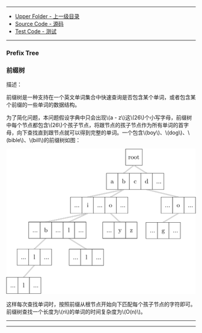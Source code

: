 --------
* [Upper Folder - 上一级目录](../)
* [Source Code - 源码](https://github.com/zhaochenyou/Way-to-Algorithm/blob/master/src/DataStructure/PrefixTree.hpp)
* [Test Code - 测试](https://github.com/zhaochenyou/Way-to-Algorithm/blob/master/src/DataStructure/PrefixTree.cpp)

--------

### Prefix Tree
### 前缀树
<div>
描述：
<p id="i">前缀树是一种支持在一个英文单词集合中快速查询是否包含某个单词，或者包含某个前缀的一些单词的数据结构。 </p>
<p id="i">为了简化问题，本问题假设字典中只会出现\(a - z\)这\(26\)个小写字母，前缀树中每个节点都包含\(26\)个孩子节点，将跟节点的孩子节点作为所有单词的首字母，向下查找直到跟节点就可以得到完整的单词。一个包含\(boy\)、\(dog\)、\(bible\)、\(bill\)的前缀树如图： </p>
<p id="c"><img src="../res/PrefixTree1.svg" /></p>
<p id="i">这样每次查找单词时，按照前缀从根节点开始向下匹配每个孩子节点的字符即可。前缀树查找一个长度为\(n\)的单词的时间复杂度为\(O(n)\)。 </p>
</div>

--------
--------
